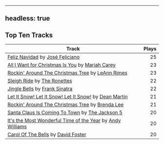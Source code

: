 
---
headless: true
---

## Top Ten Tracks

| Track | Plays |
| --- |  ---: |
|[Feliz Navidad](/songs/feliz-navidad) by [José Feliciano](/artists/jose-feliciano-30507)| 25|
|[All I Want for Christmas Is You](/songs/all-i-want-for-christmas-is-you) by [Mariah Carey](/artists/mariah-carey-31885)| 23|
|[Rockin' Around The Christmas Tree](/songs/rockin-around-the-christmas-tree) by [LeAnn Rimes](/artists/leann-rimes-122380)| 23|
|[Sleigh Ride](/songs/sleigh-ride) by [The Ronettes](/artists/the-ronettes-89545)| 22|
|[Jingle Bells](/songs/jingle-bells) by [Frank Sinatra](/artists/frank-sinatra-739)| 22|
|[Let It Snow! Let It Snow! Let It Snow!](/songs/let-it-snow-let-it-snow-let-it-snow) by [Dean Martin](/artists/dean-martin-6555)| 21|
|[Rockin' Around The Christmas Tree](/songs/rockin-around-the-christmas-tree) by [Brenda Lee](/artists/brenda-lee-18115)| 21|
|[Santa Claus Is Coming To Town](/songs/santa-claus-is-coming-to-town) by [The Jackson 5](/artists/the-jackson-5-35053)| 20|
|[It's the Most Wonderful Time of the Year](/songs/its-the-most-wonderful-time-of-the-year) by [Andy Williams](/artists/andy-williams-16425)| 20|
|[Carol Of The Bells](/songs/carol-of-the-bells) by [David Foster](/artists/david-foster-58573)| 20|
